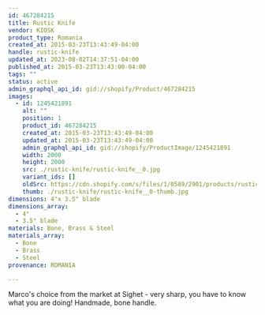 ```yaml
---
id: 467284215
title: Rustic Knife
vendor: KIOSK
product_type: Romania
created_at: 2015-03-23T13:43:49-04:00
handle: rustic-knife
updated_at: 2023-08-02T14:37:51-04:00
published_at: 2015-03-23T13:43:00-04:00
tags: ""
status: active
admin_graphql_api_id: gid://shopify/Product/467284215
images:
  - id: 1245421891
    alt: ""
    position: 1
    product_id: 467284215
    created_at: 2015-03-23T13:43:49-04:00
    updated_at: 2015-03-23T13:43:49-04:00
    admin_graphql_api_id: gid://shopify/ProductImage/1245421891
    width: 2000
    height: 2000
    src: ./rustic-knife/rustic-knife__0.jpg
    variant_ids: []
    oldSrc: https://cdn.shopify.com/s/files/1/0589/2901/products/rustic_knife.jpeg?v=1427132629
    thumb: ./rustic-knife/rustic-knife__0-thumb.jpg
dimensions: 4"x 3.5" blade
dimensions_array:
  - 4"
  - 3.5" blade
materials: Bone, Brass & Steel
materials_array:
  - Bone
  - Brass
  - Steel
provenance: ROMANIA

---
```


Marco's choice from the market at Sighet - very sharp, you have to know what you are doing! Handmade, bone handle.